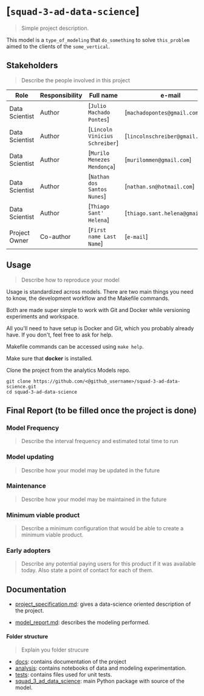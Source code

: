 # [`squad-3-ad-data-science`]
> Simple project description.

This model is a `type_of_modeling` that `do_something` to solve `this_problem` aimed to the clients of the `some_vertical`.

## Stakeholders
> Describe the people involved in this project

| Role           | Responsibility | Full name                      | e-mail                           |
| -------------- | -------------- | ------------------------------ | -------------------------------- |
| Data Scientist | Author         | [`Julio Machado Pontes`]       | [`machadopontes@gmail.com`]      |
| Data Scientist | Author         | [`Lincoln Vinicius Schreiber`] | [`lincolnschreiber@gmail.com`]   |
| Data Scientist | Author         | [`Murilo Menezes Mendonça`]    | [`murilommen@gmail.com`]         |
| Data Scientist | Author         | [`Nathan dos Santos Nunes`]    | [`nathan.sn@hotmail.com`]        |
| Data Scientist | Author         | [`Thiago Sant' Helena`]        | [`thiago.sant.helena@gmail.com`] |
| Project Owner  | Co-author      | [`First name Last Name`]       | [`e-mail`]                       |

## Usage
> Describe how to reproduce your model

Usage is standardized across models. There are two main things you need to know, the development workflow and the Makefile commands.

Both are made super simple to work with Git and Docker while versioning experiments and workspace.

All you'll need to have setup is Docker and Git, which you probably already have. If you don't, feel free to ask for help.

Makefile commands can be accessed using `make help`.


Make sure that **docker** is installed.

Clone the project from the analytics Models repo.
```
git clone https://github.com/<@github_username>/squad-3-ad-data-science.git
cd squad-3-ad-data-science
```


## Final Report (to be filled once the project is done)

### Model Frequency

> Describe the interval frequency and estimated total time to run

### Model updating

> Describe how your model may be updated in the future

### Maintenance

> Describe how your model may be maintained in the future

### Minimum viable product

> Describe a minimum configuration that would be able to create a minimum viable product.

### Early adopters

> Describe any potential paying users for this product if it was available today. Also state a point of contact for each of them.

## Documentation

* [project_specification.md](./docs/project_specification.md): gives a data-science oriented description of the project.

* [model_report.md](./docs/model_report.md): describes the modeling performed.


#### Folder structure
>Explain you folder strucure

* [docs](./docs): contains documentation of the project
* [analysis](./analysis/): contains notebooks of data and modeling experimentation.
* [tests](./tests/): contains files used for unit tests.
* [squad_3_ad_data_science](./squad_3_ad_data_science/): main Python package with source of the model.
